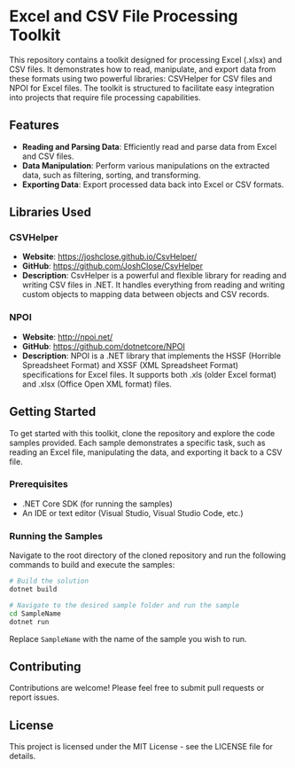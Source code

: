 # Excel and CSV File Processing Toolkit

This repository contains a toolkit designed for processing Excel (.xlsx) and CSV files. It demonstrates how to read, manipulate, and export data from these formats using two powerful libraries: CSVHelper for CSV files and NPOI for Excel files. The toolkit is structured to facilitate easy integration into projects that require file processing capabilities.

## Features

- **Reading and Parsing Data**: Efficiently read and parse data from Excel and CSV files.
- **Data Manipulation**: Perform various manipulations on the extracted data, such as filtering, sorting, and transforming.
- **Exporting Data**: Export processed data back into Excel or CSV formats.

## Libraries Used

### CSVHelper

- **Website**: https://joshclose.github.io/CsvHelper/
- **GitHub**: https://github.com/JoshClose/CsvHelper
- **Description**: CsvHelper is a powerful and flexible library for reading and writing CSV files in .NET. It handles everything from reading and writing custom objects to mapping data between objects and CSV records.

### NPOI

- **Website**: http://npoi.net/
- **GitHub**: https://github.com/dotnetcore/NPOI
- **Description**: NPOI is a .NET library that implements the HSSF (Horrible Spreadsheet Format) and XSSF (XML Spreadsheet Format) specifications for Excel files. It supports both .xls (older Excel format) and .xlsx (Office Open XML format) files.

## Getting Started

To get started with this toolkit, clone the repository and explore the code samples provided. Each sample demonstrates a specific task, such as reading an Excel file, manipulating the data, and exporting it back to a CSV file.

### Prerequisites

- .NET Core SDK (for running the samples)
- An IDE or text editor (Visual Studio, Visual Studio Code, etc.)

### Running the Samples

Navigate to the root directory of the cloned repository and run the following commands to build and execute the samples:

```bash
# Build the solution
dotnet build

# Navigate to the desired sample folder and run the sample
cd SampleName
dotnet run
```

Replace `SampleName` with the name of the sample you wish to run.

## Contributing

Contributions are welcome! Please feel free to submit pull requests or report issues.

## License

This project is licensed under the MIT License - see the LICENSE file for details.

